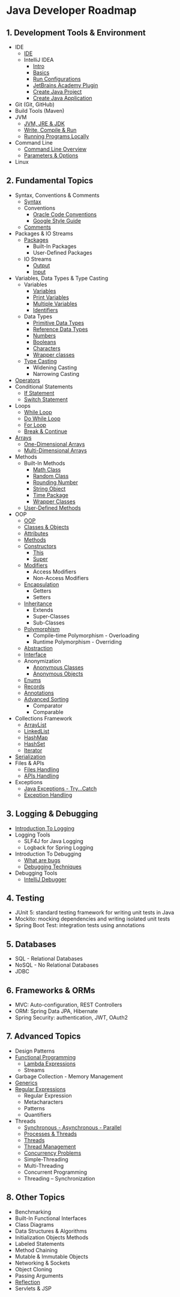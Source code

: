 # Java Developer Roadmap

## 1. Development Tools & Environment

- IDE
    - [IDE](https://hyperskill.org/learn/step/10996)
    - IntelliJ IDEA
        - [Intro](https://hyperskill.org/learn/step/37202)
        - [Basics](https://hyperskill.org/learn/step/5819)
        - [Run Configurations](https://hyperskill.org/learn/step/10630)
        - [JetBrains Academy Plugin](https://hyperskill.org/learn/step/5839)
        - [Create Java Project](https://www.jetbrains.com/help/idea/new-project-wizard.html)
        - [Create Java Application](https://www.jetbrains.com/help/idea/creating-and-running-your-first-java-application.html)
- Git (Git, GitHub)
- Build Tools (Maven)
- JVM
    - [JVM, JRE & JDK](https://hyperskill.org/learn/step/3499)
    - [Write, Compile & Run](https://hyperskill.org/learn/step/3739)
    - [Running Programs Locally](https://hyperskill.org/learn/step/3746)
- Command Line
    - [Command Line Overview](https://hyperskill.org/learn/step/8977)
    - [Parameters & Options](https://hyperskill.org/learn/step/9746)
- Linux

## 2. Fundamental Topics

- Syntax, Conventions & Comments
    - [Syntax](https://www.w3schools.com/java/java_syntax.asp)
    - Conventions
        - [Oracle Code Conventions](https://www.oracle.com/technetwork/java/codeconventions-150003.pdf)
        - [Google Style Guide](https://google.github.io/styleguide/javaguide.html)
    - [Comments](https://www.w3schools.com/java/java_comments.asp)
- Packages & IO Streams
    - [Packages](https://www.w3schools.com/java/java_packages.asp)
        - Built-In Packages
        - User-Defined Packages
    - IO Streams
        - [Output](https://www.w3schools.com/java/java_output.asp)
        - [Input](https://www.w3schools.com/java/java_user_input.asp)
- Variables, Data Types & Type Casting
    - Variables
        - [Variables](https://www.w3schools.com/java/java_variables.asp)
        - [Print Variables](https://www.w3schools.com/java/java_variables_print.asp)
        - [Multiple Variables](https://www.w3schools.com/java/java_variables_multiple.asp)
        - [Identifiers](https://www.w3schools.com/java/java_variables_identifiers.asp)
    - Data Types
        - [Primitive Data Types](https://www.w3schools.com/java/java_data_types.asp)
        - [Reference Data Types](https://www.w3schools.com/java/java_data_types_non-prim.asp)
        - [Numbers](https://www.w3schools.com/java/java_data_types_numbers.asp)
        - [Booleans](https://www.w3schools.com/java/java_data_types_boolean.asp)
        - [Characters](https://www.w3schools.com/java/java_data_types_characters.asp)
        - [Wrapper classes](https://hyperskill.org/learn/step/3595)
    - [Type Casting](https://www.w3schools.com/java/java_type_casting.asp)
        - Widening Casting
        - Narrowing Casting
- [Operators](https://www.w3schools.com/java/java_operators.asp)
- Conditional Statements
    - [If Statement](https://www.w3schools.com/java/java_conditions.asp)
    - [Switch Statement](https://www.w3schools.com/java/java_switch.asp)
- Loops
    - [While Loop](https://www.w3schools.com/java/java_while_loop.asp)
    - [Do While Loop](https://www.w3schools.com/java/java_while_loop_do.asp)
    - [For Loop](https://www.w3schools.com/java/java_for_loop.asp)
    - [Break & Continue](https://www.w3schools.com/java/java_break.asp)
- [Arrays](https://www.w3schools.com/java/java_arrays.asp)
    - [One-Dimensional Arrays](https://www.w3schools.com/java/java_arrays.asp)
    - [Multi-Dimensional Arrays](https://www.w3schools.com/java/java_arrays_multi.asp)
- Methods
    - Built-In Methods
        - [Math Class](https://www.w3schools.com/java/java_math.asp)
        - [Random Class](https://www.digitalocean.com/community/tutorials/java-random)
        - [Rounding Number](https://www.baeldung.com/java-round-decimal-number)
        - [String Object](https://www.w3schools.com/java/java_strings.asp)
        - [Time Package](https://www.w3schools.com/java/java_date.asp)
        - [Wrapper Classes](https://www.w3schools.com/java/java_wrapper_classes.asp)
    - [User-Defined Methods](https://www.w3schools.com/java/java_methods.asp)
- OOP
    - [OOP](https://www.w3schools.com/java/java_oop.asp)
    - [Classes & Objects](https://www.w3schools.com/java/java_classes.asp)
    - [Attributes](https://www.w3schools.com/java/java_class_attributes.asp)
    - [Methods](https://www.w3schools.com/java/java_class_methods.asp)
    - [Constructors](https://www.w3schools.com/java/java_constructors.asp)
        - [This](https://www.w3schools.com/java/ref_keyword_this.asp)
        - [Super](https://www.w3schools.com/java/ref_keyword_super.asp)
    - [Modifiers](https://www.w3schools.com/java/java_modifiers.asp)
        - Access Modifiers
        - Non-Access Modifiers
    - [Encapsulation](https://www.w3schools.com/java/java_encapsulation.asp)
        - Getters
        - Setters
    - [Inheritance](https://www.w3schools.com/java/java_inheritance.asp)
        - Extends
        - Super-Classes
        - Sub-Classes
    - [Polymorphism](https://www.geeksforgeeks.org/polymorphism-in-java/)
        - Compile-time Polymorphism - Overloading
        - Runtime Polymorphism - Overriding
    - [Abstraction](https://www.w3schools.com/java/java_abstract.asp)
    - [Interface](https://www.w3schools.com/java/java_interface.asp)
    - Anonymization
        - [Anonymous Classes](https://www.baeldung.com/java-anonymous-classes)
        - [Anonymous Objects](https://www.geeksforgeeks.org/anonymous-object-in-java/)
    - [Enums](https://www.w3schools.com/java/java_enums.asp)
    - [Records](https://www.baeldung.com/java-record-keyword)
    - [Annotations](https://www.geeksforgeeks.org/annotations-in-java/)
    - [Advanced Sorting](https://www.w3schools.com/java/java_advanced_sorting.asp)
        - Comparator
        - Comparable
- Collections Framework
    - [ArrayList](https://www.w3schools.com/java/java_arraylist.asp)
    - [LinkedList](https://www.w3schools.com/java/java_linkedlist.asp)
    - [HashMap](https://www.w3schools.com/java/java_hashmap.asp)
    - [HashSet](https://www.w3schools.com/java/java_hashset.asp)
    - [Iterator](https://www.w3schools.com/java/java_iterator.asp)
- [Serialization](https://www.baeldung.com/java-serialization)
- Files & APIs
    - [Files Handling](https://www.w3schools.com/java/java_files.asp)
    - [APIs Handling](https://www.baeldung.com/java-9-http-client)
- Exceptions
    - [Java Exceptions - Try...Catch](https://www.w3schools.com/java/java_try_catch.asp)
    - [Exception Handling](https://hyperskill.org/learn/step/3552)

## 3. Logging & Debugging

- [Introduction To Logging](https://hyperskill.org/learn/step/5538)
- Logging Tools
    - SLF4J for Java Logging
    - Logback for Spring Logging
- Introduction To Debugging
    - [What are bugs](https://hyperskill.org/learn/step/5504)
    - [Debugging Techniques](https://hyperskill.org/learn/step/13775)
- Debugging Tools
    - [IntelliJ Debugger](https://hyperskill.org/learn/step/37206)

## 4. Testing

- JUnit 5: standard testing framework for writing unit tests in Java
- Mockito: mocking dependencies and writing isolated unit tests
- Spring Boot Test: integration tests using annotations

## 5. Databases

- SQL - Relational Databases
- NoSQL - No Relational Databases
- JDBC

## 6. Frameworks & ORMs

- MVC: Auto-configuration, REST Controllers
- ORM: Spring Data JPA, Hibernate
- Spring Security: authentication, JWT, OAuth2

## 7. Advanced Topics

- Design Patterns
- [Functional Programming](https://hyperskill.org/learn/step/11635)
    - [Lambda Expressions](https://www.w3schools.com/java/java_lambda.asp)
    - Streams
- Garbage Collection - Memory Management
- [Generics](https://hyperskill.org/learn/step/3492)
- [Regular Expressions](https://www.w3schools.com/java/java_regex.asp)
    - Regular Expression
    - Metacharacters
    - Patterns
    - Quantifiers
- Threads
    - [Synchronous - Asynchronous - Parallel](https://hyperskill.org/learn/step/9332)
    - [Processes & Threads](https://hyperskill.org/learn/step/9420)
    - [Threads](https://hyperskill.org/learn/step/4875)
    - [Thread Management](https://hyperskill.org/learn/step/3619)
    - [Concurrency Problems](https://www.w3schools.com/java/java_threads.asp)
    - Simple-Threading
    - Multi-Threading
    - Concurrent Programming
    - Threading – Synchronization

## 8. Other Topics

- Benchmarking
- Built-In Functional Interfaces
- Class Diagrams
- Data Structures & Algorithms
- Initialization Objects Methods
- Labeled Statements
- Method Chaining
- Mutable & Immutable Objects
- Networking & Sockets
- Object Cloning
- Passing Arguments
- [Reflection](https://hyperskill.org/learn/step/3609)
- Servlets & JSP